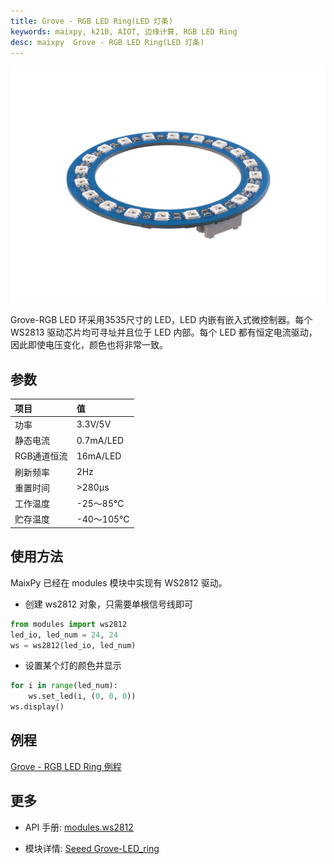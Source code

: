 ```yaml
---
title: Grove - RGB LED Ring(LED 灯条)
keywords: maixpy, k210, AIOT, 边缘计算, RGB LED Ring
desc: maixpy  Grove - RGB LED Ring(LED 灯条)
---
```



<div class="grove_pic">
<img src="../../../assets/hardware/module_grove/grove_led_ring.jpg">
</div>

Grove-RGB LED 环采用3535尺寸的 LED，LED 内嵌有嵌入式微控制器。每个 WS2813 驱动芯片均可寻址并且位于 LED 内部。每个 LED 都有恒定电流驱动，因此即使电压变化，颜色也将非常一致。

## 参数

|项目 |	值  |
|:---|:---|
|功率 | 3.3V/5V|
|静态电流 |0.7mA/LED|
|RGB通道恒流 |16mA/LED|
|刷新频率  |2Hz|
|重置时间  |>280μs|
|工作温度  |-25～85℃|
|贮存温度  |-40～105℃| 

## 使用方法

MaixPy 已经在 modules 模块中实现有 WS2812 驱动。

* 创建 ws2812 对象，只需要单根信号线即可

```python
from modules import ws2812
led_io, led_num = 24, 24
ws = ws2812(led_io, led_num)
```

* 设置某个灯的颜色并显示

```python
for i in range(led_num):
    ws.set_led(i, (0, 0, 0))
ws.display()
```

## 例程

[Grove - RGB LED Ring 例程](https://github.com/sipeed/MaixPy_scripts/blob/master/modules/grove/ws2812/ws2812.py)

## 更多

* API 手册: [modules.ws2812](../../api_reference/extend/ws2812.md)

* 模块详情: [Seeed Grove-LED_ring](https://wiki.seeedstudio.com/Grove-LED_ring/)